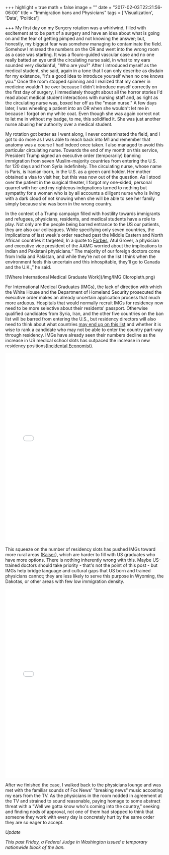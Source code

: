 +++
highlight = true
math = false
image = ""
date = "2017-02-03T22:21:56-06:00"
title = "Immigration bans and Physicians"
tags = ['Visualization', 'Data', 'Politics']

+++
My first day on my Surgery rotation was a whirlwind, filled with excitement at to be part of a surgery and have an idea about what is going on and the fear of getting pimped and not knowing the answer; but, honestly, my biggest fear was somehow managing to contaminate the field. Somehow I misread the numbers on the OR and went into the wrong room as a case was starting. It was a flouro-guided vascular case and no one really batted an eye until the circulating nurse said, in what to my ears sounded very disdainful, "Who are you?" After I introduced myself as the medical student, she said, again in a tone that I can only describe as disdain for my existence, "It's a good idea to introduce yourself when no one knows you." Once the room stopped spinning and I realized that my career in medicine wouldn't be over because I didn't introduce myself correctly on the first day of surgery, I immediately thought about all the horror stories I'd read about medical student interactions with nursing staff and, as right as the circulating nurse was, boxed her off as the "mean nurse." A few days later, I was wheeling a patient into an OR when she wouldn't let me in because I forgot on my white coat. Even though she was again correct not to let me in without my badge, to me, this solidified it. She was just another nurse abusing her authority over a medical student.

My rotation got better as I went along, I never contaminated the field, and I got to do more as I was able to reach back into M1 and remember that anatomy was a course I had indeed once taken. I also managed to avoid this particular circulating nurse. Towards the end of my month on this service, President Trump signed an executive order (temporarily) banning immigration from seven Muslim-majority countries from entering the U.S. for 120 days and from Syria indefinitely. The circulating nurse, whose name is Paris, is Iranian-born, in the U.S. as a green card holder. Her mother obtained a visa to visit her, but this was now out of the question. As I stood over the patient in the surgical theater, I forgot my one-sided, personal quarrel with her and my righteous indignations turned to nothing but sympathy for a woman who is by all accounts a diligent nurse who is living with a dark cloud of not knowing when she will be able to see her family simply because she was born in the wrong country.

In the context of a Trump campaign filled with hostility towards immigrants and refugees, physicians, residents, and medical students have a role to play. Not only are the people being barred entrance to the US our patients, they are also our colleagues. While specifying only seven countries, the implications of last week's order reached past the Middle Eastern and North African countries it targeted, In a quote to [Forbes](http://www.forbes.com/sites/brucejapsen/2017/01/29/how-trumps-travel-ban-worsens-doctor-shortage/#26b631006c42), Atul Grover, a physician and executive vice president of the AAMC worried about the implications to Indian and Pakistani physicians.“ The majority of our foreign doctors come from India and Pakistan, and while they’re not on the list I think when the environment feels this uncertain and this inhospitable, they’ll go to Canada and the U.K.,” he said.

![Where International Medical Graduate Work](/img/IMG Cloropleth.png)

For International Medical Graduates (IMGs), the lack of direction with which the White House and the Department of Homeland Security prosecuted the executive order makes an already uncertain application process that much more arduous. Hospitals that would normally recruit IMGs for residency now need to be more selective about their residents' passport. Otherwise qualified candidates from Syria, Iran, and the other five countries on the ban list will be barred from entering the U.S., but residency directors will also need to think about what countries [may end up on this list](http://www.nbcnews.com/meet-the-press/video/full-priebus-interview-immigration-ban-could-include-more-countries-865258563844) and whether it is wise to rank a candidate who may not be able to enter the country part-way through residency. IMGs have already seen their numbers decline as the increase in US medical school slots has outpaced the increase in new residency positions([Incidental Economist](http://theincidentaleconomist.com/wordpress/gme-federal-funding-and-residency-slots/)).

<iframe src="/plots/img_lineplot.html"
    style="max-width = 100%"
    sandbox="allow-same-origin allow-scripts"
    width="100%"
    height="600"
    scrolling="no"
    seamless="seamless"
    frameborder="0">
</iframe>

This squeeze on the number of residency slots has pushed IMGs toward more rural areas ([Kaiser](http://kff.org/other/state-indicator/distribution-by-citizenship-status/?activeTab=map&currentTimeframe=0&selectedDistributions=citizen)), which are harder to fill with US graduates who have more options. There is nothing inherently wrong with this. Maybe US-trained doctors should take priority - that's not the point of this post - but IMGs help bridge language and cultural gaps that US born and trained physicians cannot; they are less likely to serve this purpose in Wyoming, the Dakotas, or other areas with few low immigration density.  

<iframe src="/plots/img_lineplot_zoom.html"
    style="max-width = 100%"
    sandbox="allow-same-origin allow-scripts"
    width="100%"
    height="600"
    scrolling="no"
    seamless="seamless"
    frameborder="0">
</iframe>


After we finished the case, I walked back to the physicians lounge and was met with the familiar sounds of Fox News' "breaking news" music accosting my ears from the TV. As the physicians in the room nodded in agreement at the TV and strained to sound reasonable, paying homage to some abstract threat with a "Well we gotta know who's coming into the country," seeking and finding nods of approval, not one of them had stopped to think that someone they work with every day is concretely hurt by the same order they are so eager to accept.

_Update_

_This past Friday, a Federal Judge in Washington issued a temporary nationwide block of the ban._
